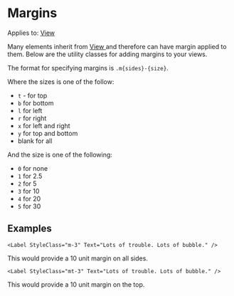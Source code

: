 # Margins

Applies to: [View](https://docs.microsoft.com/en-us/dotnet/api/xamarin.forms.view?view=xamarin-forms)

Many elements inherit from [View ](https://docs.microsoft.com/en-us/dotnet/api/xamarin.forms.view?view=xamarin-forms)and therefore can have margin applied to them. Below are the utility classes for adding margins to your views.

The format for specifying margins is `.m{sides}-{size}`. 

Where the sizes is one of the follow:

* `t` - for top
* `b` for bottom
* `l` for left
* `r` for right
* `x` for left and right
* `y` for top and bottom
* blank for all

And the size is one of the following:

* `0` for none
* `1` for 2.5
* `2` for 5
* `3` for 10
* `4` for 20
* `5` for 30

## Examples

```text
<Label StyleClass="m-3" Text="Lots of trouble. Lots of bubble." />
```

This would provide a 10 unit margin on all sides.

```text
<Label StyleClass="mt-3" Text="Lots of trouble. Lots of bubble." />
```

This would provide a 10 unit margin on the top.

